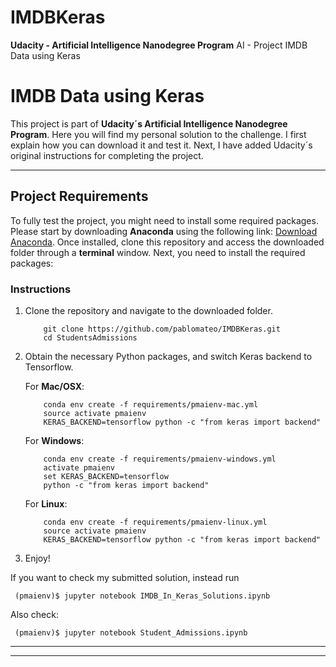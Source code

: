 # IMDBKeras
**Udacity - Artificial Intelligence Nanodegree Program**
AI - Project IMDB Data using Keras

# IMDB Data using Keras

This project is part of **Udacity´s Artificial Intelligence Nanodegree Program**. Here you will find my personal solution to the challenge. I first explain how you can download it and test it. Next, I have added Udacity´s original instructions for completing the project.

--------------------------------------------------------------------

## Project Requirements
To fully test the project, you might need to install some required packages. Please start by downloading **Anaconda** using the following link: [Download Anaconda](https://www.continuum.io/downloads). Once installed, clone this repository and access the downloaded folder through a **terminal** window. Next, you need to install the required packages:

### Instructions

1. Clone the repository and navigate to the downloaded folder.
	
	```	
		git clone https://github.com/pablomateo/IMDBKeras.git
		cd StudentsAdmissions
	```

2. Obtain the necessary Python packages, and switch Keras backend to Tensorflow.  
	
	For __Mac/OSX__:
	```
		conda env create -f requirements/pmaienv-mac.yml
		source activate pmaienv
		KERAS_BACKEND=tensorflow python -c "from keras import backend"
	```

	For __Windows__:
	```
		conda env create -f requirements/pmaienv-windows.yml
		activate pmaienv
		set KERAS_BACKEND=tensorflow
		python -c "from keras import backend"
	```

	For __Linux__:
	```
		conda env create -f requirements/pmaienv-linux.yml
		source activate pmaienv
		KERAS_BACKEND=tensorflow python -c "from keras import backend"
	```
	
3. Enjoy!
    
If you want to check my submitted solution, instead run

     (pmaienv)$ jupyter notebook IMDB_In_Keras_Solutions.ipynb
     
Also check:

     (pmaienv)$ jupyter notebook Student_Admissions.ipynb

--------------------------------------------------------------------
--------------------------------------------------------------------
